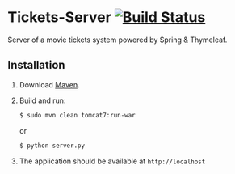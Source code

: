 # Tickets-Server [![Build Status](https://travis-ci.org/stevennl/Tickets-Server.svg?branch=master)](https://travis-ci.org/stevennl/Tickets-Server)

Server of a movie tickets system powered by Spring & Thymeleaf.

## Installation

1. Download [Maven](http://maven.apache.org/download.cgi).

2. Build and run:

    ```sh
    $ sudo mvn clean tomcat7:run-war
    ```

    or

    ```sh
    $ python server.py
    ```

3. The application should be available at `http://localhost`
